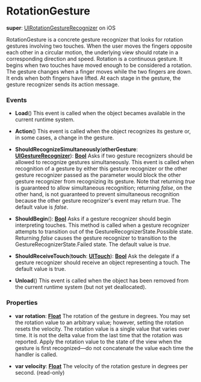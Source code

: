 # RotationGesture

**super**: [UIRotationGestureRecognizer](UIRotationGestureRecognizer.md) on iOS

RotationGesture is a concrete gesture recognizer that looks for rotation gestures involving two touches. When the user moves the fingers opposite each other in a circular motion, the underlying view should rotate in a corresponding direction and speed. Rotation is a continuous gesture. It begins when two touches have moved enough to be considered a rotation. The gesture changes when a finger moves while the two fingers are down. It ends when both fingers have lifted. At each stage in the gesture, the gesture recognizer sends its action message.

### Events

* **Load**()
This event is called when the object becames available in the current runtime system.

* **Action**()
This event is called when the object recognizes its gesture or, in some cases, a change in the gesture.

* **ShouldRecognizeSimultaneously**(**otherGesture**: <strong>[UIGestureRecognizer](UIGestureRecognizer.md)</strong>): <strong>[Bool](../gravity/types.md)</strong> 
Asks if two gesture recognizers should be allowed to recognize gestures simultaneously. This event is called when recognition of a gesture by either this gesture recognizer or the other gesture recognizer passed as the parameter would block the other gesture recognizer from recognizing its gesture. Note that returning <i>true</i> is guaranteed to allow simultaneous recognition; returning <i>false</i>, on the other hand, is not guaranteed to prevent simultaneous recognition because the other gesture recognizer's event may return <i>true</i>. The default value is <i>false</i>.

* **ShouldBegin**(): <strong>[Bool](../gravity/types.md)</strong> 
Asks if a gesture recognizer should begin interpreting touches. This method is called when a gesture recognizer attempts to transition out of the GestureRecognizerState.Possible state. Returning <i>false</i> causes the gesture recognizer to transition to the GestureRecognizerState.Failed state. The default value is <i>true</i>.

* **ShouldReceiveTouch**(**touch**: <strong>[UITouch](UITouch.md)</strong>): <strong>[Bool](../gravity/types.md)</strong> 
Ask the delegate if a gesture recognizer should receive an object representing a touch. The default value is true.

* **Unload**()
This event is called when the object has been removed from the current runtime system (but not yet deallocated).

</ul>

### Properties

* **var** **rotation**: **[Float](../gravity/types.md)**
The rotation of the gesture in degrees. You may set the rotation value to an arbitrary value; however, setting the rotation resets the velocity. The rotation value is a single value that varies over time. It is not the delta value from the last time that the rotation was reported. Apply the rotation value to the state of the view when the gesture is first recognized—do not concatenate the value each time the handler is called.

* **var** **velocity**: **[Float](../gravity/types.md)**
The velocity of the rotation gesture in degrees per second. \(read-only\)

</ul>

</ul>

